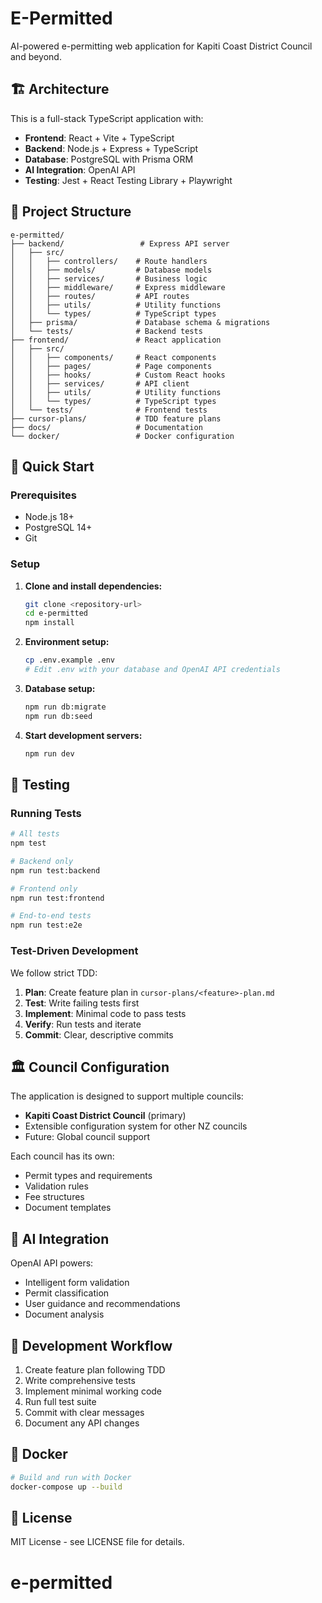 # E-Permitted

AI-powered e-permitting web application for Kapiti Coast District Council and beyond.

## 🏗️ Architecture

This is a full-stack TypeScript application with:

- **Frontend**: React + Vite + TypeScript
- **Backend**: Node.js + Express + TypeScript
- **Database**: PostgreSQL with Prisma ORM
- **AI Integration**: OpenAI API
- **Testing**: Jest + React Testing Library + Playwright

## 📁 Project Structure

```
e-permitted/
├── backend/                 # Express API server
│   ├── src/
│   │   ├── controllers/    # Route handlers
│   │   ├── models/         # Database models
│   │   ├── services/       # Business logic
│   │   ├── middleware/     # Express middleware
│   │   ├── routes/         # API routes
│   │   ├── utils/          # Utility functions
│   │   └── types/          # TypeScript types
│   ├── prisma/             # Database schema & migrations
│   └── tests/              # Backend tests
├── frontend/               # React application
│   ├── src/
│   │   ├── components/     # React components
│   │   ├── pages/          # Page components
│   │   ├── hooks/          # Custom React hooks
│   │   ├── services/       # API client
│   │   ├── utils/          # Utility functions
│   │   └── types/          # TypeScript types
│   └── tests/              # Frontend tests
├── cursor-plans/           # TDD feature plans
├── docs/                   # Documentation
└── docker/                 # Docker configuration
```

## 🚀 Quick Start

### Prerequisites

- Node.js 18+
- PostgreSQL 14+
- Git

### Setup

1. **Clone and install dependencies:**

   ```bash
   git clone <repository-url>
   cd e-permitted
   npm install
   ```

2. **Environment setup:**

   ```bash
   cp .env.example .env
   # Edit .env with your database and OpenAI API credentials
   ```

3. **Database setup:**

   ```bash
   npm run db:migrate
   npm run db:seed
   ```

4. **Start development servers:**
   ```bash
   npm run dev
   ```

## 🧪 Testing

### Running Tests

```bash
# All tests
npm test

# Backend only
npm run test:backend

# Frontend only
npm run test:frontend

# End-to-end tests
npm run test:e2e
```

### Test-Driven Development

We follow strict TDD:

1. **Plan**: Create feature plan in `cursor-plans/<feature>-plan.md`
2. **Test**: Write failing tests first
3. **Implement**: Minimal code to pass tests
4. **Verify**: Run tests and iterate
5. **Commit**: Clear, descriptive commits

## 🏛️ Council Configuration

The application is designed to support multiple councils:

- **Kapiti Coast District Council** (primary)
- Extensible configuration system for other NZ councils
- Future: Global council support

Each council has its own:

- Permit types and requirements
- Validation rules
- Fee structures
- Document templates

## 🤖 AI Integration

OpenAI API powers:

- Intelligent form validation
- Permit classification
- User guidance and recommendations
- Document analysis

## 📝 Development Workflow

1. Create feature plan following TDD
2. Write comprehensive tests
3. Implement minimal working code
4. Run full test suite
5. Commit with clear messages
6. Document any API changes

## 🐳 Docker

```bash
# Build and run with Docker
docker-compose up --build
```

## 📄 License

MIT License - see LICENSE file for details.
# e-permitted
